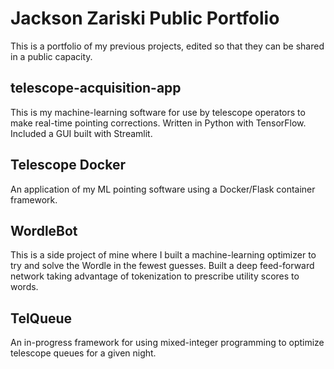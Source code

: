# Jackson Zariski Public Portfolio
This is a portfolio of my previous projects, edited so that they can be shared in a public capacity.

## telescope-acquisition-app
This is my machine-learning software for use by telescope operators to make real-time pointing corrections. 
Written in Python with TensorFlow. Included a GUI built with Streamlit.

## Telescope Docker
An application of my ML pointing software using a Docker/Flask container framework.

## WordleBot
This is a side project of mine where I built a machine-learning optimizer to try and solve the Wordle in the fewest guesses.
Built a deep feed-forward network taking advantage of tokenization to prescribe utility scores to words.

## TelQueue
An in-progress framework for using mixed-integer programming to optimize telescope queues for a given night. 
